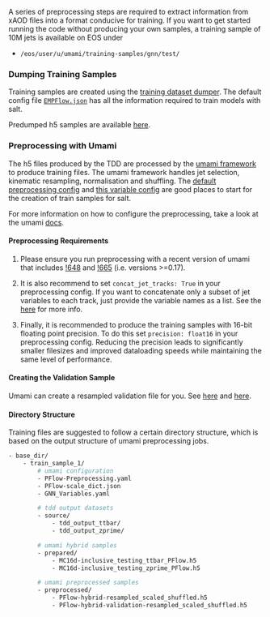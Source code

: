 A series of preprocessing steps are required to extract information from xAOD files into a format conducive for training.
If you want to get started running the code without producing your own samples, a training sample of 10M jets is available on EOS under

- `/eos/user/u/umami/training-samples/gnn/test/`

### Dumping Training Samples

Training samples are created using the [training dataset dumper](https://gitlab.cern.ch/atlas-flavor-tagging-tools/training-dataset-dumper/).
The default config file [`EMPFlow.json`](https://gitlab.cern.ch/atlas-flavor-tagging-tools/training-dataset-dumper/-/blob/r22/configs/single-b-tag/EMPFlowGNN.json) has all the information required to train models with salt.

Predumped h5 samples are available [here](https://ftag.docs.cern.ch/software/samples/).


### Preprocessing with Umami

The h5 files produced by the TDD are processed by the [umami framework](https://gitlab.cern.ch/atlas-flavor-tagging-tools/algorithms/umami/-/tree/master/umami) to produce training files.
The umami framework handles jet selection, kinematic resampling, normalisation and shuffling.
The [default preprocessing config](https://gitlab.cern.ch/atlas-flavor-tagging-tools/algorithms/umami/-/blob/master/examples/preprocessing/PFlow-Preprocessing.yaml) and [this variable config](https://gitlab.cern.ch/atlas-flavor-tagging-tools/algorithms/umami/-/blob/master/umami/configs/GNN_Variables.yaml) are good places to start for the creation of train samples for salt.

For more information on how to configure the preprocessing, take a look at the umami [docs](https://umami-docs.web.cern.ch/preprocessing/ntuple_preparation/#config-file).

#### Preprocessing Requirements

1. Please ensure you run preprocessing with a recent version of umami that includes [!648](https://gitlab.cern.ch/atlas-flavor-tagging-tools/algorithms/umami/-/merge_requests/648) and [!665](https://gitlab.cern.ch/atlas-flavor-tagging-tools/algorithms/umami/-/merge_requests/665) (i.e. versions >=0.17).

2. It is also recommend to set `concat_jet_tracks: True` in your preprocessing config. If you want to concatenate only a subset of jet variables to each track, just provide the variable names as a list. See the [here](https://umami-docs.web.cern.ch/preprocessing/write_train_sample/#config-file) for more info.

3. Finally, it is recommended to produce the training samples with 16-bit floating point precision. To do this set `precision: float16` in your preprocessing config. Reducing the precision leads to significantly smaller filesizes and improved dataloading speeds while maintaining the same level of performance.

#### Creating the Validation Sample

Umami can create a resampled validation file for you.
See [here](https://umami-docs.web.cern.ch/preprocessing/resampling/#create-the-resampled-hybrid-validation-sample) and [here](https://umami-docs.web.cern.ch/preprocessing/write_train_sample/#writing-validation-samples).

#### Directory Structure

Training files are suggested to follow a certain directory structure, which is based on the output structure of umami preprocessing jobs.

```bash
- base_dir/
    - train_sample_1/
        # umami configuration
        - PFlow-Preprocessing.yaml
        - PFlow-scale_dict.json
        - GNN_Variables.yaml

        # tdd output datasets
        - source/
            - tdd_output_ttbar/
            - tdd_output_zprime/

        # umami hybrid samples
        - prepared/
            - MC16d-inclusive_testing_ttbar_PFlow.h5
            - MC16d-inclusive_testing_zprime_PFlow.h5

        # umami preprocessed samples
        - preprocessed/
            - PFlow-hybrid-resampled_scaled_shuffled.h5
            - PFlow-hybrid-validation-resampled_scaled_shuffled.h5
```

